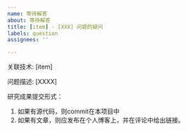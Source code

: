 ```yaml
---
name: 等待解答
about: 等待解答
title: [item] - [XXX] 问题的疑问
labels: question
assignees: ''

---
```


关联技术: [item]

问题描述: [XXXX]

研究成果提交形式：

1. 如果有源代码，则commit在本项目中
1. 如果有文章，则应发布在个人博客上，并在评论中给出链接。
